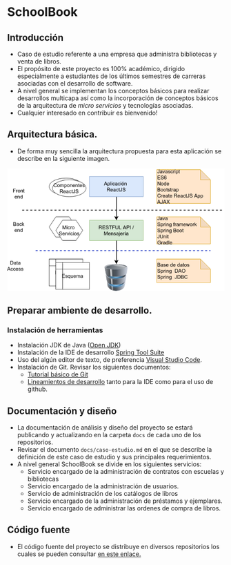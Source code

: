 ﻿# SchoolBook
## Introducción
* Caso de estudio referente a una empresa que administra bibliotecas y venta de libros.
* El propósito de este proyecto es 100% académico, dirigido especialmente a estudiantes de los últimos semestres de carreras asociadas con el desarrollo de software. 
* A nivel general se implementan los conceptos básicos para realizar desarrollos multicapa así como la incorporación de conceptos básicos de la arquitectura de *micro servicios* y tecnologías asociadas. 
* Cualquier interesado en contribuir es bienvenido!
##  Arquitectura básica.
* De forma muy sencilla la arquitectura propuesta para esta aplicación se describe en la siguiente imagen. 

![arquitectura](arquitectura.png)

## Preparar ambiente de desarrollo.
### Instalación de herramientas
* Instalación JDK de Java ([Open JDK](https://openjdk.java.net/)) 
* Instalación de la IDE de desarrollo [Spring Tool Suite](https://spring.io/tools)
* Uso del algún editor de texto, de preferencia [Visual Studio Code](https://code.visualstudio.com/).
* Instalación de Git.  Revisar  los siguientes documentos:
	* [Tutorial básico de Git](https://github.com/jorgerdc/tutoriales/tree/master/git)
	* [Lineamientos de desarrollo](https://github.com/jorgerdc/tutoriales/tree/master/lineamientos-desarrollo) tanto para la IDE como para el uso de github.
## Documentación y diseño
* La documentación de análisis y diseño del proyecto se estará publicando y actualizando en la carpeta `docs` de cada uno de los repositorios.
* Revisar el documento `docs/caso-estudio.md`  en el que se describe la definición de este caso de estudio y sus principales requerimientos.
* A nivel general SchoolBook se divide en los siguientes servicios:
	* Servicio encargado de la administración de contratos con escuelas y bibliotecas
	* Servicio encargado de la administración de usuarios.
	* Servicio de administración de los catálogos de libros
	* Servicio encargado de la administración de préstamos y ejemplares.
	* Servicio encargado de administrar las  ordenes de compra de libros.
## Código fuente
* El código fuente del proyecto se distribuye en diversos repositorios los cuales se pueden consultar [en este enlace.]([https://github.com/school-book/](https://github.com/school-book/)) 
